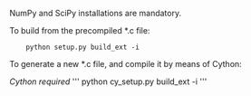 NumPy and SciPy installations are mandatory.

To build from the precompiled *.c file:

```
    python setup.py build_ext -i
```

To generate a new *.c file, and compile it by means of Cython:

*Cython required*
'''
    python cy_setup.py build_ext -i
'''
